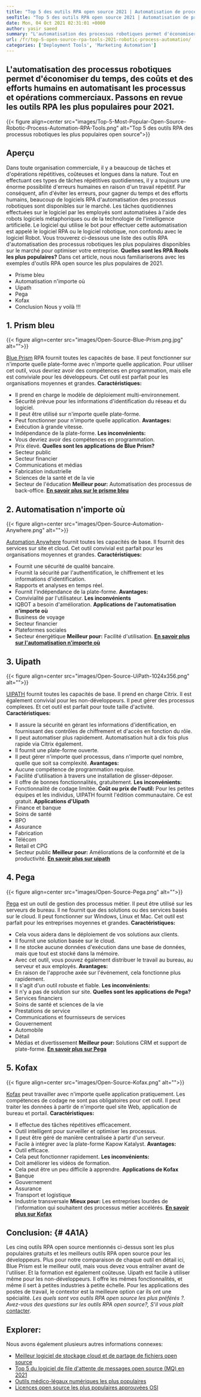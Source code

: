 ```yaml
---
title: "Top 5 des outils RPA open source 2021 | Automatisation de processus robotique" 
seoTitle: "Top 5 des outils RPA open source 2021 | Automatisation de processus robotique" 
date: Mon, 04 Oct 2021 02:31:01 +0000
author: yasir saeed
summary: "L'automatisation des processus robotiques permet d'économiser du temps, des coûts et des efforts humains en automatisant les processus et opérations commerciaux. Passons en revue les outils RPA les plus populaires pour 2021." 
url: /fr/top-5-open-source-rpa-tools-2021-robotic-process-automation/
categories: ['Deployment Tools', 'Marketing Automation']
---
```


## L'automatisation des processus robotiques permet d'économiser du temps, des coûts et des efforts humains en automatisant les processus et opérations commerciaux. Passons en revue les outils RPA les plus populaires pour 2021.

{{< figure align=center src="images/Top-5-Most-Popular-Open-Source-Robotic-Process-Automation-RPA-Tools.png" alt="Top 5 des outils RPA des processus robotiques les plus populaires open source">}}


## **Aperçu**
Dans toute organisation commerciale, il y a beaucoup de tâches et d'opérations répétitives, coûteuses et longues dans la nature. Tout en effectuant ces types de tâches répétitives quotidiennes, il y a toujours une énorme possibilité d'erreurs humaines en raison d'un travail répétitif. Par conséquent, afin d'éviter les erreurs, pour gagner du temps et des efforts humains, beaucoup de logiciels RPA d'automatisation des processus robotiques sont disponibles sur le marché.
Les tâches quotidiennes effectuées sur le logiciel par les employés sont automatisées à l'aide des robots logiciels métaphoriques ou de la technologie de l'intelligence artificielle. Le logiciel qui utilise le bot pour effectuer cette automatisation est appelé le logiciel RPA ou le logiciel robotique, non confondu avec le logiciel Robot. Vous trouverez ci-dessous une liste des outils RPA d'automatisation des processus robotiques les plus populaires disponibles sur le marché pour optimiser votre entreprise.
**Quelles sont les RPA Rools les plus populaires?**  Dans cet article, nous nous familiariserons avec les exemples d'outils RPA open source les plus populaires de 2021.
  * Prisme bleu
  * Automatisation n'importe où
  * Uipath
  * Pega
  * Kofax
  * Conclusion
Nous y voilà !!!

## 1. Prism bleu

{{< figure align=center src="images/Open-Source-Blue-Prism.png.jpg" alt="">}}

[Blue Prism][1] RPA fournit toutes les capacités de base. Il peut fonctionner sur n'importe quelle plate-forme avec n'importe quelle application. Pour utiliser cet outil, vous devriez avoir des compétences en programmation, mais elle est conviviale pour les développeurs. Cet outil est parfait pour les organisations moyennes et grandes.
**Caractéristiques:**
  * Il prend en charge le modèle de déploiement multi-environnement.
  * Sécurité prévue pour les informations d'identification du réseau et du logiciel.
  * Il peut être utilisé sur n'importe quelle plate-forme.
  * Peut fonctionner pour n'importe quelle application.
**Avantages:**
  * Exécution à grande vitesse.
  * Indépendance de la plate-forme.
**Les inconvénients:**
  * Vous devriez avoir des compétences en programmation.
  * Prix élevé.
**Quelles sont les applications de Blue Prism?** 
  * Secteur public
  * Secteur financier
  * Communications et médias
  * Fabrication industrielle
  * Sciences de la santé et de la vie
  * Secteur de l'éducation
**Meilleur pour:**  Automatisation des processus de back-office.
**[En savoir plus sur le prisme bleu][1]** 

## 2. Automatisation n'importe où

{{< figure align=center src="images/Open-Source-Automation-Anywhere.png" alt="">}}

[Automation Anywhere][2] fournit toutes les capacités de base. Il fournit des services sur site et cloud. Cet outil convivial est parfait pour les organisations moyennes et grandes.
**Caractéristiques:**
  * Fournit une sécurité de qualité bancaire.
  * Fournit la sécurité par l'authentification, le chiffrement et les informations d'identification.
  * Rapports et analyses en temps réel.
  * Fournit l'indépendance de la plate-forme.
**Avantages:**
  * Convivialité par l'utilisateur.
**Les inconvénients**
  * IQBOT a besoin d'amélioration.
**Applications de l'automatisation n'importe où** 
  * Business de voyage
  * Secteur financier
  * Plateformes sociales
  * Secteur énergétique
**Meilleur pour:**  Facilité d'utilisation.
**[En savoir plus sur l'automatisation n'importe où][2]** 

## 3. Uipath

{{< figure align=center src="images/Open-Source-UiPath-1024x356.png" alt="">}}

[UIPATH][3] fournit toutes les capacités de base. Il prend en charge Citrix. Il est également convivial pour les non-développeurs. Il peut gérer des processus complexes. Et cet outil est parfait pour toute taille d'activité.
**Caractéristiques:**
  * Il assure la sécurité en gérant les informations d'identification, en fournissant des contrôles de chiffrement et d'accès en fonction du rôle.
  * Il peut automatiser plus rapidement. Automatisation huit à dix fois plus rapide via Citrix également.
  * Il fournit une plate-forme ouverte.
  * Il peut gérer n'importe quel processus, dans n'importe quel nombre, quelle que soit sa complexité.
**Avantages:**
  * Aucune compétence de programmation requise.
  * Facilité d'utilisation à travers une installation de glisser-déposer.
  * Il offre de bonnes fonctionnalités, gratuitement.
**Les inconvénients:**
  * Fonctionnalité de codage limitée.
**Coût ou prix de l'outil:** 
Pour les petites équipes et les individus, UIPATH fournit l'édition communautaire. Ce est gratuit.
**Applications d'Uipath** 
  * Finance et banque
  * Soins de santé
  * BPO
  * Assurance
  * Fabrication
  * Télécom
  * Retail et CPG
  * Secteur public
**Meilleur pour:**  Améliorations de la conformité et de la productivité.
**[En savoir plus sur uipath][3]** 

## 4. Pega

{{< figure align=center src="images/Open-Source-Pega.png" alt="">}}

[Pega][4] est un outil de gestion des processus métier. Il peut être utilisé sur les serveurs de bureau. Il ne fournit que des solutions ou des services basés sur le cloud. Il peut fonctionner sur Windows, Linux et Mac. Cet outil est parfait pour les entreprises moyennes et grandes.
**Caractéristiques:**
  * Cela vous aidera dans le déploiement de vos solutions aux clients.
  * Il fournit une solution basée sur le cloud.
  * Il ne stocke aucune données d'exécution dans une base de données, mais que tout est stocké dans la mémoire.
  * Avec cet outil, vous pouvez également distribuer le travail au bureau, au serveur et aux employés.
**Avantages:**
  * En raison de l'approche axée sur l'événement, cela fonctionne plus rapidement.
  * Il s'agit d'un outil robuste et fiable.
**Les inconvénients:**
  * Il n'y a pas de solution sur site.
**Quelles sont les applications de Pega?** 
  * Services financiers
  * Soins de santé et sciences de la vie
  * Prestations de service
  * Communications et fournisseurs de services
  * Gouvernement
  * Automobile
  * Détail
  * Médias et divertissement
**Meilleur pour:**  Solutions CRM et support de plate-forme.
**[En savoir plus sur Pega][4]** 

## 5. Kofax

{{< figure align=center src="images/Open-Source-Kofax.png" alt="">}}

[Kofax][5] peut travailler avec n'importe quelle application pratiquement. Les compétences de codage ne sont pas obligatoires pour cet outil. Il peut traiter les données à partir de n'importe quel site Web, application de bureau et portail.
**Caractéristiques:**
  * Il effectue des tâches répétitives efficacement.
  * Outil intelligent pour surveiller et optimiser les processus.
  * Il peut être géré de manière centralisée à partir d'un serveur.
  * Facile à intégrer avec la plate-forme Kapow Katalyst.
**Avantages:**
  * Outil efficace.
  * Cela peut fonctionner rapidement.
**Les inconvénients:**
  * Doit améliorer les vidéos de formation.
  * Cela peut être un peu difficile à apprendre.
**Applications de Kofax** 
  * Banque
  * Gouvernement
  * Assurance
  * Transport et logistique
  * Industrie transversale
**Mieux pour:**  Les entreprises lourdes de l'information qui souhaitent des processus métier accélérés.
**[En savoir plus sur Kofax][5]** 

## **Conclusion:**    {# 4A1A}
Les cinq outils RPA open source mentionnés ci-dessus sont les plus populaires gratuits et les meilleurs outils RPA open source pour les développeurs. Plus pour notre comparaison de chaque outil en détail ici, Blue Prism est le meilleur outil, mais vous devez vous entraîner avant de l'utiliser. Et la formation est également coûteuse. Uipath est facile à utiliser même pour les non-développeurs. Il offre les mêmes fonctionnalités, et même il sert à petites industries à petite échelle. Pour les applications des postes de travail, le contextor est la meilleure option car ils ont une spécialité.
_Les quels sont vos outils RPA open source les plus préférés ?. Avez-vous des questions sur les outils RPA open source?, S'il vous plaît_ [contacter][6].

## Explorer:
Nous avons également plusieurs autres informations connexes:
  * [Meilleur logiciel de stockage cloud et de partage de fichiers open source][7]
  * [Top 5 du logiciel de file d'attente de messages open source (MQ) en 2021][8]
  * [Outils médico-légaux numériques les plus populaires][9]
  * [Licences open source les plus populaires approuvées OSI][10]

  
[1]: https://www.blueprism.com/
[2]: https://www.automationanywhere.com/
[3]: https://www.uipath.com/
[4]: https://www.pega.com/
[5]: https://www.kofax.com/
[6]: mailto:yasir.saeed@aspose.com
[7]: https://products.containerize.com/backup-and-sync/
[8]: https://blog.containerize.com/message-queue-software/top-5-open-source-message-queue-software-in-2021/
[9]: https://blog.containerize.com/digital-forensic-tools/top-5-open-source-digital-forensic-tools-in-2021/
[10]: https://blog.containerize.com/licenses-standards/top-5-most-popular-osi-approved-open-source-licenses-of-2021/
